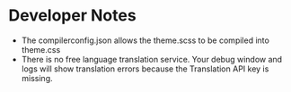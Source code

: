 # Developer Notes

* The compilerconfig.json allows the theme.scss to be compiled into theme.css
* There is no free language translation service.  Your debug window and logs will show translation errors because the Translation API key is missing.  